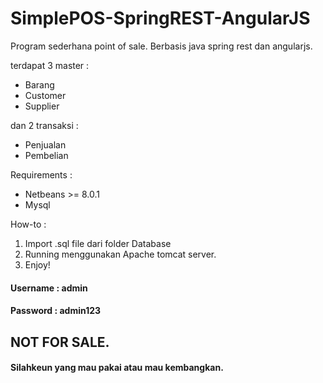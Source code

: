 # SimplePOS-SpringREST-AngularJS

Program sederhana point of sale. Berbasis java spring rest dan angularjs.

terdapat 3 master :
- Barang
- Customer
- Supplier

dan 2 transaksi :
- Penjualan
- Pembelian

Requirements :
- Netbeans >= 8.0.1
- Mysql

How-to :
1. Import .sql file dari folder Database
2. Running menggunakan Apache tomcat server.
3. Enjoy!

#### Username : admin
#### Password : admin123

## NOT FOR SALE.
#### Silahkeun yang mau pakai atau mau kembangkan.
